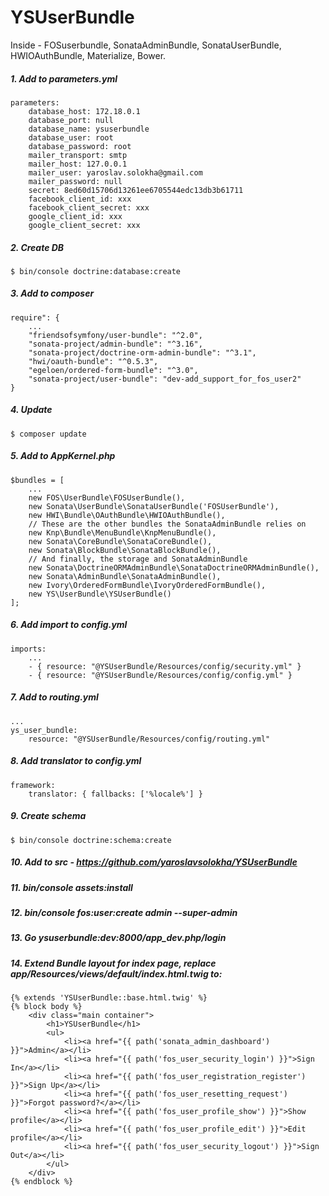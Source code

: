 YSUserBundle
=======
Inside - FOSuserbundle, SonataAdminBundle, SonataUserBundle, HWIOAuthBundle, Materialize, Bower.

##### 1. Add to parameters.yml
```
parameters:
    database_host: 172.18.0.1
    database_port: null
    database_name: ysuserbundle
    database_user: root
    database_password: root
    mailer_transport: smtp
    mailer_host: 127.0.0.1
    mailer_user: yaroslav.solokha@gmail.com
    mailer_password: null
    secret: 8ed60d15706d13261ee6705544edc13db3b61711
    facebook_client_id: xxx
    facebook_client_secret: xxx
    google_client_id: xxx
    google_client_secret: xxx
```
##### 2. Create DB
```
$ bin/console doctrine:database:create
```
##### 3. Add to composer
```
require": {
    ...
    "friendsofsymfony/user-bundle": "^2.0",
    "sonata-project/admin-bundle": "^3.16",
    "sonata-project/doctrine-orm-admin-bundle": "^3.1",
    "hwi/oauth-bundle": "^0.5.3",
    "egeloen/ordered-form-bundle": "^3.0",
    "sonata-project/user-bundle": "dev-add_support_for_fos_user2"
}
```
##### 4. Update
```
$ composer update
```
##### 5. Add to AppKernel.php
```
$bundles = [
    ...
    new FOS\UserBundle\FOSUserBundle(),
    new Sonata\UserBundle\SonataUserBundle('FOSUserBundle'),
    new HWI\Bundle\OAuthBundle\HWIOAuthBundle(),
    // These are the other bundles the SonataAdminBundle relies on
    new Knp\Bundle\MenuBundle\KnpMenuBundle(),
    new Sonata\CoreBundle\SonataCoreBundle(),
    new Sonata\BlockBundle\SonataBlockBundle(),
    // And finally, the storage and SonataAdminBundle
    new Sonata\DoctrineORMAdminBundle\SonataDoctrineORMAdminBundle(),
    new Sonata\AdminBundle\SonataAdminBundle(),
    new Ivory\OrderedFormBundle\IvoryOrderedFormBundle(),
    new YS\UserBundle\YSUserBundle()
];
```
##### 6. Add import to config.yml
```
imports:
    ...
    - { resource: "@YSUserBundle/Resources/config/security.yml" }
    - { resource: "@YSUserBundle/Resources/config/config.yml" }
```
##### 7. Add to routing.yml
```
...
ys_user_bundle:
    resource: "@YSUserBundle/Resources/config/routing.yml"
```
##### 8. Add translator to config.yml
```
framework:
    translator: { fallbacks: ['%locale%'] }
```
##### 9. Create schema
```
$ bin/console doctrine:schema:create
```
##### 10. Add to src - https://github.com/yaroslavsolokha/YSUserBundle
##### 11. bin/console assets:install
##### 12. bin/console fos:user:create admin --super-admin
##### 13. Go ysuserbundle:dev:8000/app_dev.php/login
##### 14. Extend Bundle layout for index page, replace app/Resources/views/default/index.html.twig to:
```
{% extends 'YSUserBundle::base.html.twig' %}
{% block body %}
    <div class="main container">
        <h1>YSUserBundle</h1>
        <ul>
            <li><a href="{{ path('sonata_admin_dashboard') }}">Admin</a></li>
            <li><a href="{{ path('fos_user_security_login') }}">Sign In</a></li>
            <li><a href="{{ path('fos_user_registration_register') }}">Sign Up</a></li>
            <li><a href="{{ path('fos_user_resetting_request') }}">Forgot password?</a></li>
            <li><a href="{{ path('fos_user_profile_show') }}">Show profile</a></li>
            <li><a href="{{ path('fos_user_profile_edit') }}">Edit profile</a></li>
            <li><a href="{{ path('fos_user_security_logout') }}">Sign Out</a></li>
        </ul>
    </div>
{% endblock %}
```
